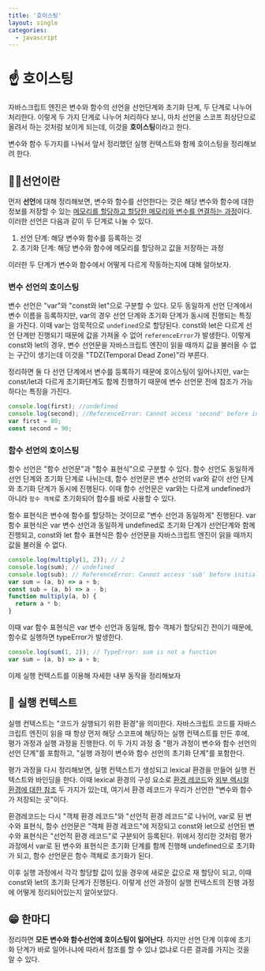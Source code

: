 ```yaml
---
title: '호이스팅'
layout: single
categories:
  - javascript
---
```


# ☝ 호이스팅

자바스크립트 엔진은 변수와 함수의 선언을 선언단계와 초기화 단계, 두 단계로 나누어 처리한다. 이렇게 두 가지 단계로 나누어 처리하다 보니, 마치 선언을 스코프 최상단으로 올려서 하는 것처럼 보이게 되는데, 이것을 **호이스팅**이라고 한다.

변수와 함수 두가지를 나눠서 앞서 정리했던 실행 컨텍스트와 함께 호이스팅을 정리해보려 한다.

## 🙋‍♂️선언이란

먼저 **선언**에 대해 정리해보면, 변수와 함수를 선언한다는 것은 해당 변수와 함수에 대한 정보를 저장할 수 있는 <u> 메모리를 할당하고 할당한 메모리와 변수를 연결하는 과정</u>이다. 이러한 선언은 다음과 같이 두 단계로 나눌 수 있다.

1. 선언 단계: 해당 변수와 함수를 등록하는 것
2. 초기화 단계: 해당 변수와 함수에 메모리를 할당하고 값을 저장하는 과정

이러한 두 단계가 변수와 함수에서 어떻게 다르게 작동하는지에 대해 알아보자.

### 변수 선언의 호이스팅

변수 선언은 "var"와 "const와 let"으로 구분할 수 있다. 모두 동일하게 선언 단계에서 변수 이름을 등록하지만, var의 경우 선언 단계와 초기화 단계가 동시에 진행되는 특징을 가진다. 이때 var는 암묵적으로 `undefined`으로 할당된다. const와 let은 다르게 선언 단계만 진행되기 때문에 값을 가져올 수 없어 `referenceError`가 발생한다. 이렇게 const와 let의 경우, 변수 선언문을 자바스크립트 엔진이 읽을 때까지 값을 불러올 수 없는 구간이 생기는데 이것을 "TDZ(Temporal Dead Zone)"라 부른다.

정리하면 둘 다 선언 단계에서 변수를 등록하기 때문에 호이스팅이 일어나지만, var는 const/let과 다르게 초기화단계도 함께 진행하기 때문에 변수 선언문 전에 참조가 가능하다는 특징을 가진다.

```javascript
console.log(first); //undefined
console.log(second); //ReferenceError: Cannot access 'second' before initialization
var first = 80;
const second = 90;
```

### 함수 선언의 호이스팅

함수 선언은 "함수 선언문"과 "함수 표현식"으로 구분할 수 있다. 함수 선언도 동일하게 선언 단계와 초기화 단계로 나뉘는데, 함수 선언문은 변수 선언의 var와 같이 선언 단계와 초기화 단계가 동시에 진행된다. 이때 함수 선언문은 var와는 다르게 undefined가 아니라 `함수 객체`로 초기화되어 함수를 바로 사용할 수 있다.

함수 표현식은 변수에 함수를 할당하는 것이므로 "변수 선언과 동일하게" 진행된다. var 함수 표현식은 var 변수 선언과 동일하게 undefined로 초기화 단계가 선언단계와 함께 진행되고, const와 let 함수 표현식은 함수 선언문을 자바스크립트 엔진이 읽을 때까지 값을 불러올 수 없다.

```javascript
console.log(multiply(1, 2)); // 2
console.log(sum); // undefined
console.log(sub); // ReferenceError: Cannot access 'sub' before initialization
var sum = (a, b) => a + b;
const sub = (a, b) => a - b;
function multiply(a, b) {
  return a * b;
}
```

이때 var 함수 표현식은 var 변수 선언과 동일해, 함수 객체가 할당되긴 전이기 때문에, 함수로 실행하면 typeError가 발생한다.

```javascript
console.log(sum(1, 2)); // TypeError: sum is not a function
var sum = (a, b) => a + b;
```

이제 실행 컨텍스트를 이용해 자세한 내부 동작을 정리해보자

## 📰 실행 컨텍스트

실행 컨텍스트는 "코드가 실행되기 위한 환경"을 의미한다. 자바스크립트 코드를 자바스크립트 엔진이 읽을 때 항상 먼저 해당 스코프에 해당하는 실행 컨텍스트를 만든 후에, 평가 과정과 실행 과정을 진행한다. 이 두 가지 과정 중 "평가 과정이 변수와 함수 선언의 선언 단계"를 포함하고, "실행 과정이 변수와 함수 선언의 초기화 단계"를 포함한다.

평가 과정을 다시 정리해보면, 실행 컨텍스트가 생성되고 lexical 환경을 만들어 실행 컨텍스트와 바인딩을 한다. 이때 lexical 환경의 구성 요소로 <u>환경 레코드</u>와 <u>외부 렉시컬 환경에 대한 참조</u> 두 가지가 있는데, 여기서 환경 레코드가 우리가 선언한 "변수와 함수가 저장되는 곳"이다.

환경레코드는 다시 "객체 환경 레코드"와 "선언적 환경 레코드"로 나뉘어, var로 된 변수와 표현식, 함수 선언문은 "객체 환경 레코드"에 저장되고 const와 let으로 선언된 변수와 표현식은 "선언적 환경 레코드"로 구분되어 등록된다. 위에서 정리한 것처럼 평가 과정에서 var로 된 변수와 표현식은 초기화 단계를 함께 진행해 undefined으로 초기화가 되고, 함수 선언문은 함수 객체로 초기화가 된다.

이후 실행 과정에서 각각 할당할 값이 있을 경우에 새로운 값으로 재 할당이 되고, 이때 const와 let의 초기화 단계가 진행된다. 이렇게 선언 과정이 실행 컨텍스트의 진행 과정에 어떻게 정리되어있는지 알아보았다.

## 😁 한마디

정리하면 **모든 변수와 함수선언에 호이스팅이 일어난다**. 하지만 선언 단계 이후에 초기화 단계가 바로 일어나냐에 따라서 참조를 할 수 있냐 없냐로 다른 결과를 가지는 것을 알 수 있다.
